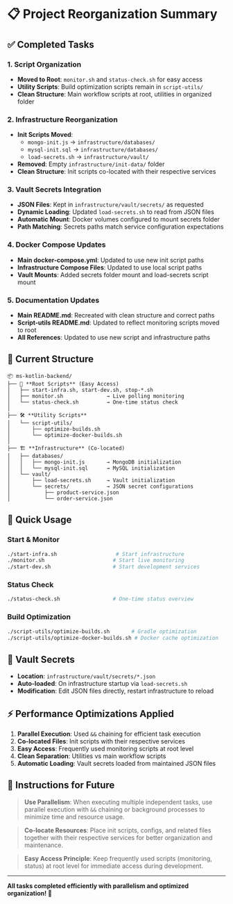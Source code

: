 # 📋 Project Reorganization Summary

## ✅ **Completed Tasks**

### **1. Script Organization**
- **Moved to Root**: `monitor.sh` and `status-check.sh` for easy access
- **Utility Scripts**: Build optimization scripts remain in `script-utils/`
- **Clean Structure**: Main workflow scripts at root, utilities in organized folder

### **2. Infrastructure Reorganization** 
- **Init Scripts Moved**: 
  - `mongo-init.js` → `infrastructure/databases/`
  - `mysql-init.sql` → `infrastructure/databases/`
  - `load-secrets.sh` → `infrastructure/vault/`
- **Removed**: Empty `infrastructure/init-data/` folder
- **Clean Structure**: Init scripts co-located with their respective services

### **3. Vault Secrets Integration**
- **JSON Files**: Kept in `infrastructure/vault/secrets/` as requested
- **Dynamic Loading**: Updated `load-secrets.sh` to read from JSON files
- **Automatic Mount**: Docker volumes configured to mount secrets folder
- **Path Matching**: Secrets paths match service configuration expectations

### **4. Docker Compose Updates**
- **Main docker-compose.yml**: Updated to use new init script paths
- **Infrastructure Compose Files**: Updated to use local script paths
- **Vault Mounts**: Added secrets folder mount and load-secrets script mount

### **5. Documentation Updates**
- **Main README.md**: Recreated with clean structure and correct paths
- **Script-utils README.md**: Updated to reflect monitoring scripts moved to root
- **All References**: Updated to use new script and infrastructure paths

## 🎯 **Current Structure**

```
📦 ms-kotlin-backend/
├── 🚀 **Root Scripts** (Easy Access)
│   ├── start-infra.sh, start-dev.sh, stop-*.sh
│   ├── monitor.sh              → Live polling monitoring
│   └── status-check.sh         → One-time status check
│
├── 🛠️ **Utility Scripts**
│   └── script-utils/
│       ├── optimize-builds.sh
│       └── optimize-docker-builds.sh
│
├── 🏗️ **Infrastructure** (Co-located)
│   ├── databases/
│   │   ├── mongo-init.js       → MongoDB initialization
│   │   └── mysql-init.sql      → MySQL initialization
│   └── vault/
│       ├── load-secrets.sh     → Vault initialization
│       └── secrets/            → JSON secret configurations
│           ├── product-service.json
│           └── order-service.json
```

## 🚀 **Quick Usage**

### **Start & Monitor**
```bash
./start-infra.sh                   # Start infrastructure
./monitor.sh                      # Start live monitoring
./start-dev.sh                    # Start development services
```

### **Status Check**
```bash
./status-check.sh                 # One-time status overview
```

### **Build Optimization**
```bash
./script-utils/optimize-builds.sh       # Gradle optimization
./script-utils/optimize-docker-builds.sh # Docker cache optimization
```

## 🔐 **Vault Secrets**

- **Location**: `infrastructure/vault/secrets/*.json`
- **Auto-loaded**: On infrastructure startup via `load-secrets.sh`
- **Modification**: Edit JSON files directly, restart infrastructure to reload

## ⚡ **Performance Optimizations Applied**

1. **Parallel Execution**: Used `&&` chaining for efficient task execution
2. **Co-located Files**: Init scripts with their respective services
3. **Easy Access**: Frequently used monitoring scripts at root level
4. **Clean Separation**: Utilities vs main workflow scripts
5. **Automatic Loading**: Vault secrets loaded from maintained JSON files

## 📝 **Instructions for Future**

> **Use Parallelism**: When executing multiple independent tasks, use parallel execution with `&&` chaining or background processes to minimize time and resource usage.

> **Co-locate Resources**: Place init scripts, configs, and related files together with their respective services for better organization and maintenance.

> **Easy Access Principle**: Keep frequently used scripts (monitoring, status) at root level for immediate access during development.

---

**All tasks completed efficiently with parallelism and optimized organization! 🎯**